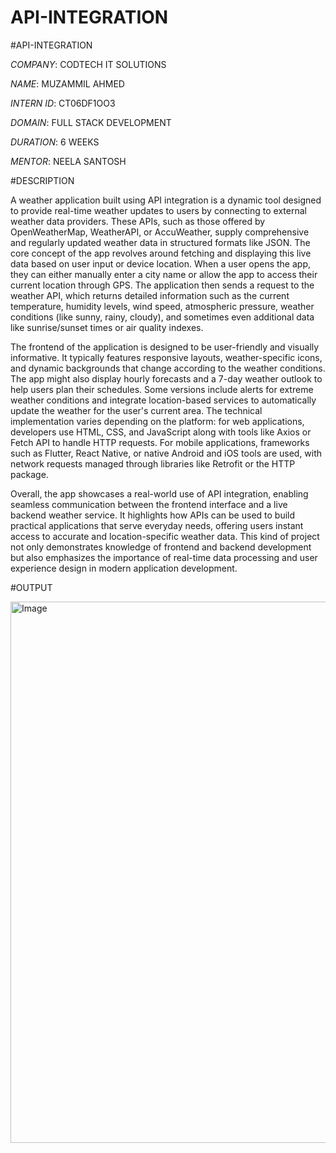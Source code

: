# API-INTEGRATION
#API-INTEGRATION

*COMPANY*: CODTECH IT SOLUTIONS

*NAME*: MUZAMMIL AHMED

*INTERN ID*: CT06DF1OO3

*DOMAIN*: FULL STACK DEVELOPMENT

*DURATION*: 6 WEEKS

*MENTOR*: NEELA SANTOSH

#DESCRIPTION

A weather application built using API integration is a dynamic tool designed to provide real-time weather updates to users by connecting to external weather data providers. These APIs, such as those offered by OpenWeatherMap, WeatherAPI, or AccuWeather, supply comprehensive and regularly updated weather data in structured formats like JSON. The core concept of the app revolves around fetching and displaying this live data based on user input or device location. When a user opens the app, they can either manually enter a city name or allow the app to access their current location through GPS. The application then sends a request to the weather API, which returns detailed information such as the current temperature, humidity levels, wind speed, atmospheric pressure, weather conditions (like sunny, rainy, cloudy), and sometimes even additional data like sunrise/sunset times or air quality indexes.

The frontend of the application is designed to be user-friendly and visually informative. It typically features responsive layouts, weather-specific icons, and dynamic backgrounds that change according to the weather conditions. The app might also display hourly forecasts and a 7-day weather outlook to help users plan their schedules. Some versions include alerts for extreme weather conditions and integrate location-based services to automatically update the weather for the user's current area. The technical implementation varies depending on the platform: for web applications, developers use HTML, CSS, and JavaScript along with tools like Axios or Fetch API to handle HTTP requests. For mobile applications, frameworks such as Flutter, React Native, or native Android and iOS tools are used, with network requests managed through libraries like Retrofit or the HTTP package.

Overall, the app showcases a real-world use of API integration, enabling seamless communication between the frontend interface and a live backend weather service. It highlights how APIs can be used to build practical applications that serve everyday needs, offering users instant access to accurate and location-specific weather data. This kind of project not only demonstrates knowledge of frontend and backend development but also emphasizes the importance of real-time data processing and user experience design in modern application development.

#OUTPUT

<img width="1898" height="866" alt="Image" src="https://github.com/user-attachments/assets/f27aeb28-20e6-413e-a1c9-42ff6c9c7657" />
